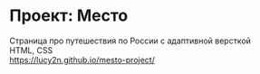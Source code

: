 # Проект: Место
Страница про путешествия по России с адаптивной версткой <br>
HTML, CSS <br>
https://lucy2n.github.io/mesto-project/
